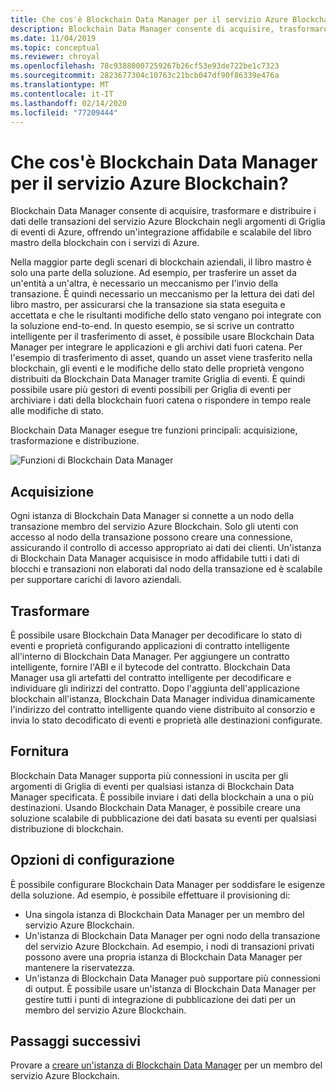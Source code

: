 ```yaml
---
title: Che cos'è Blockchain Data Manager per il servizio Azure Blockchain?
description: Blockchain Data Manager consente di acquisire, trasformare e distribuire i dati della blockchain negli argomenti di Griglia di eventi.
ms.date: 11/04/2019
ms.topic: conceptual
ms.reviewer: chroyal
ms.openlocfilehash: 78c93880007259267b26cf53e93de722be1c7323
ms.sourcegitcommit: 2823677304c10763c21bcb047df90f86339e476a
ms.translationtype: MT
ms.contentlocale: it-IT
ms.lasthandoff: 02/14/2020
ms.locfileid: "77209444"
---
```

# <a name="what-is-blockchain-data-manager-for-azure-blockchain-service"></a>Che cos'è Blockchain Data Manager per il servizio Azure Blockchain?

Blockchain Data Manager consente di acquisire, trasformare e distribuire i dati delle transazioni del servizio Azure Blockchain negli argomenti di Griglia di eventi di Azure, offrendo un'integrazione affidabile e scalabile del libro mastro della blockchain con i servizi di Azure.

Nella maggior parte degli scenari di blockchain aziendali, il libro mastro è solo una parte della soluzione. Ad esempio, per trasferire un asset da un'entità a un'altra, è necessario un meccanismo per l'invio della transazione. È quindi necessario un meccanismo per la lettura dei dati del libro mastro, per assicurarsi che la transazione sia stata eseguita e accettata e che le risultanti modifiche dello stato vengano poi integrate con la soluzione end-to-end. In questo esempio, se si scrive un contratto intelligente per il trasferimento di asset, è possibile usare Blockchain Data Manager per integrare le applicazioni e gli archivi dati fuori catena. Per l'esempio di trasferimento di asset, quando un asset viene trasferito nella blockchain, gli eventi e le modifiche dello stato delle proprietà vengono distribuiti da Blockchain Data Manager tramite Griglia di eventi. È quindi possibile usare più gestori di eventi possibili per Griglia di eventi per archiviare i dati della blockchain fuori catena o rispondere in tempo reale alle modifiche di stato.

Blockchain Data Manager esegue tre funzioni principali: acquisizione, trasformazione e distribuzione.

![Funzioni di Blockchain Data Manager](./media/data-manager/functions.png)

## <a name="capture"></a>Acquisizione

Ogni istanza di Blockchain Data Manager si connette a un nodo della transazione membro del servizio Azure Blockchain. Solo gli utenti con accesso al nodo della transazione possono creare una connessione, assicurando il controllo di accesso appropriato ai dati dei clienti. Un'istanza di Blockchain Data Manager acquisisce in modo affidabile tutti i dati di blocchi e transazioni non elaborati dal nodo della transazione ed è scalabile per supportare carichi di lavoro aziendali.

## <a name="transform"></a>Trasformare

È possibile usare Blockchain Data Manager per decodificare lo stato di eventi e proprietà configurando applicazioni di contratto intelligente all'interno di Blockchain Data Manager. Per aggiungere un contratto intelligente, fornire l'ABI e il bytecode del contratto. Blockchain Data Manager usa gli artefatti del contratto intelligente per decodificare e individuare gli indirizzi del contratto. Dopo l'aggiunta dell'applicazione blockchain all'istanza, Blockchain Data Manager individua dinamicamente l'indirizzo del contratto intelligente quando viene distribuito al consorzio e invia lo stato decodificato di eventi e proprietà alle destinazioni configurate.

## <a name="deliver"></a>Fornitura

Blockchain Data Manager supporta più connessioni in uscita per gli argomenti di Griglia di eventi per qualsiasi istanza di Blockchain Data Manager specificata. È possibile inviare i dati della blockchain a una o più destinazioni. Usando Blockchain Data Manager, è possibile creare una soluzione scalabile di pubblicazione dei dati basata su eventi per qualsiasi distribuzione di blockchain.

## <a name="configuration-options"></a>Opzioni di configurazione

È possibile configurare Blockchain Data Manager per soddisfare le esigenze della soluzione. Ad esempio, è possibile effettuare il provisioning di:

* Una singola istanza di Blockchain Data Manager per un membro del servizio Azure Blockchain.
* Un'istanza di Blockchain Data Manager per ogni nodo della transazione del servizio Azure Blockchain. Ad esempio, i nodi di transazioni privati possono avere una propria istanza di Blockchain Data Manager per mantenere la riservatezza.
* Un'istanza di Blockchain Data Manager può supportare più connessioni di output. È possibile usare un'istanza di Blockchain Data Manager per gestire tutti i punti di integrazione di pubblicazione dei dati per un membro del servizio Azure Blockchain.

## <a name="next-steps"></a>Passaggi successivi

Provare a [creare un'istanza di Blockchain Data Manager](data-manager-portal.md) per un membro del servizio Azure Blockchain.

